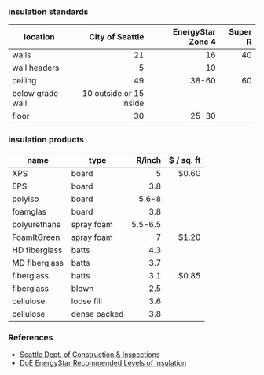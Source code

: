 
### insulation standards

| location | City of Seattle | EnergyStar Zone 4 | Super R |
| -------- | -------: | --------: | --------: |
| walls    | 21      | 16    | 40 |  |
| wall headers       | 5     | 10 |  |
| ceiling  | 49      | 38-60 | 60 |  |
| below grade wall | 10 outside or 15 inside | |
| floor    | 30      | 25-30 |   |

### insulation products

| name | type  | R/inch  | $ / sq. ft
| ---- | ------- | --------: | --------: |
| XPS  | board | 5 | $0.60
| EPS  | board | 3.8 |
| polyiso | board | 5.6-8 |
| foamglas | board | 3.8 | 
| polyurethane | spray foam | 5.5-6.5 |
| FoamItGreen | spray foam | 7 | $1.20
| HD fiberglass | batts | 4.3 | 
| MD fiberglass | batts | 3.7 | 
| fiberglass    | batts | 3.1 | $0.85
| fiberglass    | blown | 2.5 |
| cellulose    | loose fill | 3.6 | 
| cellulose  | dense packed | 3.8 |

### References

* [Seattle Dept. of Construction & Inspections](http://www.seattle.gov/dpd/codesrules/codes/energy/overview/)
* [DoE EnergyStar Recommended Levels of Insulation](https://www.energystar.gov/index.cfm?c=home_sealing.hm_improvement_insulation_table)
